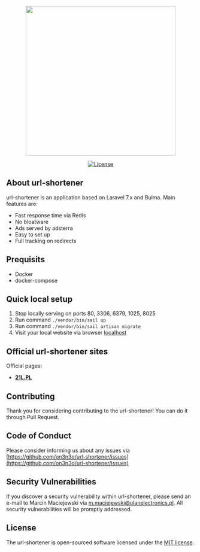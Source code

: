 <p align="center"><img src="https://21l.pl/img/logo.png" width="400"></p>

<p align="center">
<a href="https://github.com/on3n3o/url-shortener"><img src="https://poser.pugx.org/laravel/framework/license.svg" alt="License"></a>
</p>

## About url-shortener

url-shortener is an application based on Laravel 7.x and Bulma. Main features are:
- Fast response time via Redis
- No bloatware
- Ads served by adsterra
- Easy to set up
- Full tracking on redirects

## Prequisits

- Docker
- docker-compose

## Quick local setup

1. Stop locally serving on ports 80, 3306, 6379, 1025, 8025
2. Run command `./vendor/bin/sail up`
3. Run command `./vendor/bin/sail artisan migrate`
6. Visit your local website via browser [localhost](http://localhost/)

## Official url-shortener sites

Official pages:

- **[21L.PL](https://21l.pl/)**

## Contributing

Thank you for considering contributing to the url-shortener! You can do it through Pull Request.

## Code of Conduct

Please consider informing us about any issues via [https://github.com/on3n3o/url-shortener/issues](https://github.com/on3n3o/url-shortener/issues)

## Security Vulnerabilities

If you discover a security vulnerability within url-shortener, please send an e-mail to Marcin Maciejewski via [m.maciejewski@ulanelectronics.pl](mailto:m.maciejewski@ulanelectronics.pl). All security vulnerabilities will be promptly addressed.

## License

The url-shortener is open-sourced software licensed under the [MIT license](https://opensource.org/licenses/MIT).

